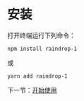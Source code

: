 # 安装

打开终端运行下列命令：

```
npm install raindrop-1
```

或

```
yarn add raindrop-1
```

下一节：[开始使用](#/doc/get-started)